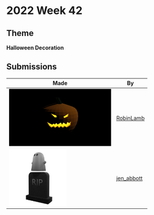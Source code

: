 # 2022 Week 42


## Theme

**Halloween Decoration**


## Submissions

| Made | By |
|------|----|
| <img src="./RobinLamb/pumpkin.png" height="150" /> | [RobinLamb](./RobinLamb/) |
| <img src="./jen_abbott/halloween-decoration-jsa-oct2022.png" height="150" /> | [jen_abbott](./jen_abbott/) |

<!-- | <img src="./name/render.png" height="150" /> | [name](./name/) | -->
